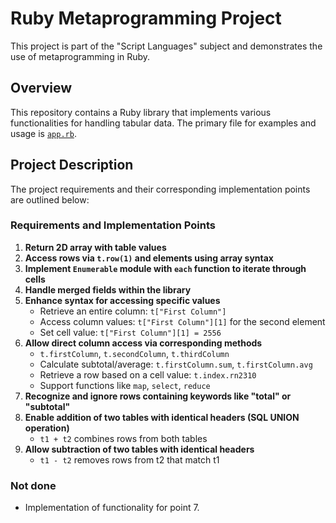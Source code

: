 # Ruby Metaprogramming Project
This project is part of the "Script Languages" subject and demonstrates the use of metaprogramming in Ruby.

## Overview
This repository contains a Ruby library that implements various functionalities for handling tabular data. The primary file for examples and usage is [`app.rb`](app.rb).

## Project Description
The project requirements and their corresponding implementation points are outlined below:

### Requirements and Implementation Points

1. **Return 2D array with table values**
2. **Access rows via `t.row(1)` and elements using array syntax**
3. **Implement `Enumerable` module with `each` function to iterate through cells**
4. **Handle merged fields within the library**
5. **Enhance syntax for accessing specific values**
    - Retrieve an entire column: `t["First Column"]`
    - Access column values: `t["First Column"][1]` for the second element
    - Set cell value: `t["First Column"][1] = 2556`
6. **Allow direct column access via corresponding methods**
    - `t.firstColumn`, `t.secondColumn`, `t.thirdColumn`
    - Calculate subtotal/average: `t.firstColumn.sum`, `t.firstColumn.avg`
    - Retrieve a row based on a cell value: `t.index.rn2310`
    - Support functions like `map`, `select`, `reduce`
7. **Recognize and ignore rows containing keywords like "total" or "subtotal"**
8. **Enable addition of two tables with identical headers (SQL UNION operation)**
    - `t1 + t2` combines rows from both tables
9. **Allow subtraction of two tables with identical headers**
    - `t1 - t2` removes rows from t2 that match t1

### Not done
- Implementation of functionality for point 7.